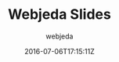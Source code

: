 ---
title: "Webjeda Slides"
github: https://github.com/sharu725/slides
demo: http://webjeda.com/slides/
author: webjeda

ssg:
  - Jekyll
cms:
  - No Cms
date: 2016-07-06T17:15:11Z
github_branch: master
description: "A presentstion theme"
---
